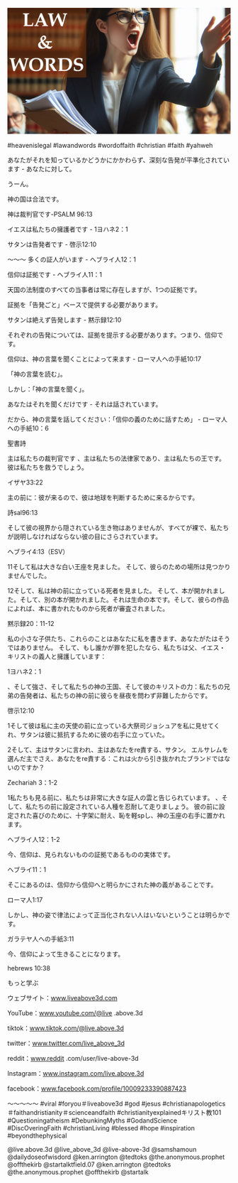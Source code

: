 ![Video cover image](../cover.jpg "cover photo")

#heavenislegal #lawandwords #wordoffaith #christian #faith #yahweh

あなたがそれを知っているかどうかにかかわらず、深刻な告発が平準化されています - あなたに対して。

うーん。

神の国は合法です。

神は裁判官です-PSALM 96:13

イエスは私たちの擁護者です -  1ヨハネ2：1

サタンは告発者です - 啓示12:10

〜〜〜 多くの証人がいます - ヘブライ人12：1

信仰は証拠です - ヘブライ人11：1

天国の法制度のすべての当事者は常に存在しますが、1つの証拠です。

証拠を「告発ごと」ベースで提供する必要があります。

サタンは絶えず告発します - 黙示録12:10

それぞれの告発については、証拠を提示する必要があります。つまり、信仰です。

信仰は、神の言葉を聞くことによって来ます - ローマ人への手紙10:17

「神の言葉を読む」。

しかし：「神の言葉を聞く」。

あなたはそれを聞くだけです - それは話されています。

だから、神の言葉を話してください：「信仰の義のために話すため」 - ローマ人への手紙10：6

聖書詩

主は私たちの裁判官です 、主は私たちの法律家であり、主は私たちの王です。 彼は私たちを救うでしょう。

イザヤ33:22

主の前に：彼が来るので、彼は地球を判断するために来るからです。

詩sal96:13

そして彼の視界から隠されている生き物はありませんが、すべてが裸で、私たちが説明しなければならない彼の目にさらされています。

ヘブライ4:13（ESV）

11そして私は大きな白い王座を見ました。 そして、彼らのための場所は見つかりませんでした。

12そして、私は神の前に立っている死者を見ました。 そして、本が開かれました。そして、別の本が開かれました。それは生命の本です。そして、彼らの作品によれば、本に書かれたものから死者が審査されました。

黙示録20：11-12

私の小さな子供たち、これらのことはあなたに私を書きます、あなたがたはそうではありません。 そして、もし誰かが罪を犯したなら、私たちは父、イエス・キリストの義人と擁護しています：

1ヨハネ2：1

、そして強さ、そして私たちの神の王国、そして彼のキリストの力：私たちの兄弟の告発者は、私たちの神の前に彼らを昼夜を問わず非難したからです。

啓示12:10

1そして彼は私に主の天使の前に立っている大祭司ジョシュアを私に見せてくれ、サタンは彼に抵抗するために彼の右手に立っていた。

2そして、主はサタンに言われ、主はあなたをre責する、サタン。 エルサレムを選んだ主でさえ、あなたをre責する：これは火から引き抜かれたブランドではないのですか？

Zechariah 3：1-2

1私たちも見る前に、私たちは非常に大きな証人の雲と告じられています。 、そして、私たちの前に設定されている人種を忍耐して走りましょう。 彼の前に設定された喜びのために、十字架に耐え、恥を軽spし、神の玉座の右手に置かれます。

ヘブライ人12：1-2

今、信仰は、見られないものの証拠であるものの実体です。

ヘブライ11：1

そこにあるのは、信仰から信仰へと明らかにされた神の義があることです。

ローマ人1:17

しかし、神の姿で律法によって正当化されない人はいないということは明らかです。

ガラテヤ人への手紙3:11

今、信仰によって生きることになります。

hebrews 10:38

もっと学ぶ

ウェブサイト：www.liveabove3d.com

YouTube：www.youtube.com/@live .above.3d

tiktok：www.tiktok.com/@live.above.3d

twitter：www.twitter.com/live_above_3d

 reddit：www.reddit .com/user/live-above-3d

Instagram：www.instagram.com/live.above.3d

facebook：www.facebook.com/profile/10009233390887423

〜〜〜〜〜  #viral #foryou＃liveabove3d #god #jesus #christianapologetics＃faithandristianity＃scienceandfaith #christianityexplainedキリスト教101 #Questioningatheism #DebunkingMyths #GodandScience #DiscOveringFaith #christianLiving #blessed #hope #inspiration #beyondthephysical

@live.above.3d @live_above_3d @live-above-3d @samshamoun @dailydoseofwisdord @ken.arrington @tedtoks @the.anonymous.prophet @offthekirb @startalktfield.07 @ken.arrington @tedtoks @the.anonymous.prophet @offthekirb @startalk